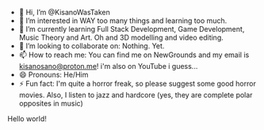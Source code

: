 - 👋 Hi, I’m @KisanoWasTaken
- 👀 I’m interested in WAY too many things and learning too much.
- 🌱 I’m currently learning Full Stack Development, Game Development, Music Theory and Art. Oh and 3D modelling and video editing.
- 💞️ I’m looking to collaborate on: Nothing. Yet.
- 📫 How to reach me: You can find me on NewGrounds and my email is kisanosano@proton.me! i'm also on YouTube i guess...
- 😄 Pronouns: He/Him
- ⚡ Fun fact: I'm quite a horror freak, so please suggest some good horror movies. Also, I listen to jazz and hardcore (yes, they are complete polar opposites in music)

Hello world!

<!---
KisanoWasTaken/KisanoWasTaken is a ✨ special ✨ repository because its `README.md` (this file) appears on your GitHub profile.
You can click the Preview link to take a look at your changes.
--->
